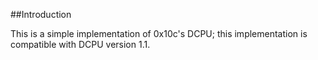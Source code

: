 
##Introduction

This is a simple implementation of 0x10c's DCPU; this implementation is compatible with DCPU version 1.1.